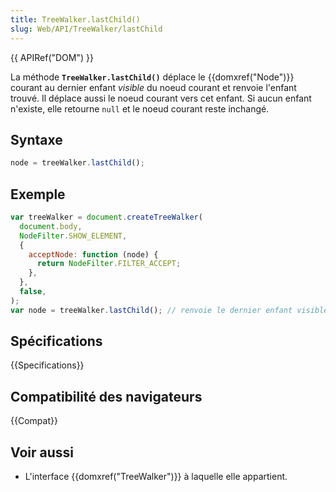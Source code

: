 ```yaml
---
title: TreeWalker.lastChild()
slug: Web/API/TreeWalker/lastChild
---
```


{{ APIRef("DOM") }}

La méthode **`TreeWalker.lastChild()`** déplace le {{domxref("Node")}} courant au dernier enfant _visible_ du noeud courant et renvoie l'enfant trouvé. Il déplace aussi le noeud courant vers cet enfant. Si aucun enfant n'existe, elle retourne `null` et le noeud courant reste inchangé.

## Syntaxe

```js
node = treeWalker.lastChild();
```

## Exemple

```js
var treeWalker = document.createTreeWalker(
  document.body,
  NodeFilter.SHOW_ELEMENT,
  {
    acceptNode: function (node) {
      return NodeFilter.FILTER_ACCEPT;
    },
  },
  false,
);
var node = treeWalker.lastChild(); // renvoie le dernier enfant visible de l'élément racine
```

## Spécifications

{{Specifications}}

## Compatibilité des navigateurs

{{Compat}}

## Voir aussi

- L'interface {{domxref("TreeWalker")}} à laquelle elle appartient.
